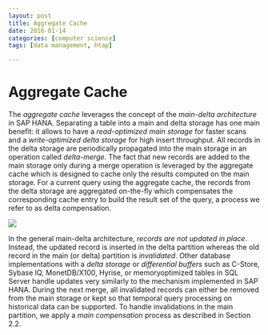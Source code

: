 ```yaml
---
layout: post
title: Aggregate Cache
date: 2016-01-14
categories: [computer science]
tags: [data management, htap]

---
```



# Aggregate Cache

The *aggregate cache* leverages the concept of the *main-delta architecture* in SAP HANA. Separating a table into a main and delta storage has one main benefit: it allows to have a *read-optimized main storage* for faster scans and a *write-optimized delta storage* for high insert throughput. All records in the delta storage are periodically propagated into the main storage in an operation called *delta-merge*. The fact that new records are added to the main storage only during a merge operation is leveraged by the aggregate cache which is designed to cache only the results computed on the main storage. For a current query using the aggregate cache, the records from the delta storage are aggregated on-the-fly which compensates the corresponding cache entry to build the result set of the query, a process we refer to as delta compensation. 

![](http://sungsoo.github.com/images/aggregate-cache.png)

In the general main-delta architecture, *records are not updated in place*. 
Instead, the updated record is inserted in the delta partition whereas the old record in the main (or delta) partition is *invalidated*. 
Other database implementations with a *delta storage* or *differential buffers* such as C-Store, Sybase IQ, MonetDB/X100, Hyrise, or memoryoptimized tables in SQL Server handle updates very similarly to the mechanism implemented in SAP HANA. During the next merge, all invalidated records can either be removed from the main storage or kept so that temporal query processing on historical data can be supported. To handle invalidations in the main partition, we apply a *main compensation* process as described in Section 2.2.